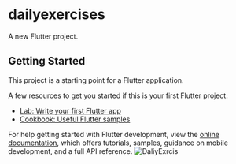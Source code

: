 # dailyexercises

A new Flutter project.

## Getting Started

This project is a starting point for a Flutter application.

A few resources to get you started if this is your first Flutter project:

- [Lab: Write your first Flutter app](https://docs.flutter.dev/get-started/codelab)
- [Cookbook: Useful Flutter samples](https://docs.flutter.dev/cookbook)

For help getting started with Flutter development, view the
[online documentation](https://docs.flutter.dev/), which offers tutorials,
samples, guidance on mobile development, and a full API reference.
![DaliyExrcis](https://user-images.githubusercontent.com/60719843/191277737-5a3942aa-7acf-4c09-9f48-d45747ecef4d.gif)
